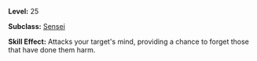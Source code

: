 <!-- TITLE: Skill: Calming Suggestion -->
<!-- SUBTITLE:  -->

**Level:** 25

**Subclass:** [Sensei](sensei)

**Skill Effect:** Attacks your target's mind, providing a chance to forget those that have done them harm.